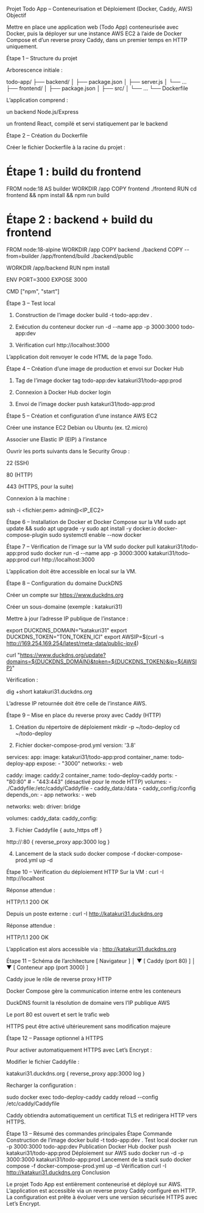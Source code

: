 Projet Todo App – Conteneurisation et Déploiement (Docker, Caddy, AWS)
Objectif

Mettre en place une application web (Todo App) conteneurisée avec Docker,
puis la déployer sur une instance AWS EC2 à l’aide de Docker Compose et d’un reverse proxy Caddy,
dans un premier temps en HTTP uniquement.

Étape 1 – Structure du projet

Arborescence initiale :

todo-app/
├── backend/
│   ├── package.json
│   ├── server.js
│   └── ...
├── frontend/
│   ├── package.json
│   ├── src/
│   └── ...
└── Dockerfile


L’application comprend :

un backend Node.js/Express

un frontend React, compilé et servi statiquement par le backend

Étape 2 – Création du Dockerfile

Créer le fichier Dockerfile à la racine du projet :

# Étape 1 : build du frontend
FROM node:18 AS builder
WORKDIR /app
COPY frontend ./frontend
RUN cd frontend && npm install && npm run build

# Étape 2 : backend + build du frontend
FROM node:18-alpine
WORKDIR /app
COPY backend ./backend
COPY --from=builder /app/frontend/build ./backend/public

WORKDIR /app/backend
RUN npm install

ENV PORT=3000
EXPOSE 3000

CMD ["npm", "start"]

Étape 3 – Test local
1. Construction de l’image
docker build -t todo-app:dev .

2. Exécution du conteneur
docker run -d --name app -p 3000:3000 todo-app:dev

3. Vérification
curl http://localhost:3000


L’application doit renvoyer le code HTML de la page Todo.

Étape 4 – Création d’une image de production et envoi sur Docker Hub
1. Tag de l’image
docker tag todo-app:dev katakuri31/todo-app:prod

2. Connexion à Docker Hub
docker login

3. Envoi de l’image
docker push katakuri31/todo-app:prod

Étape 5 – Création et configuration d’une instance AWS EC2

Créer une instance EC2 Debian ou Ubuntu (ex. t2.micro)

Associer une Elastic IP (EIP) à l’instance

Ouvrir les ports suivants dans le Security Group :

22 (SSH)

80 (HTTP)

443 (HTTPS, pour la suite)

Connexion à la machine :

ssh -i <fichier.pem> admin@<IP_EC2>

Étape 6 – Installation de Docker et Docker Compose sur la VM
sudo apt update && sudo apt upgrade -y
sudo apt install -y docker.io docker-compose-plugin
sudo systemctl enable --now docker

Étape 7 – Vérification de l’image sur la VM
sudo docker pull katakuri31/todo-app:prod
sudo docker run -d --name app -p 3000:3000 katakuri31/todo-app:prod
curl http://localhost:3000


L’application doit être accessible en local sur la VM.

Étape 8 – Configuration du domaine DuckDNS

Créer un compte sur https://www.duckdns.org

Créer un sous-domaine (exemple : katakuri31)

Mettre à jour l’adresse IP publique de l’instance :

export DUCKDNS_DOMAIN="katakuri31"
export DUCKDNS_TOKEN="TON_TOKEN_ICI"
export AWSIP=$(curl -s http://169.254.169.254/latest/meta-data/public-ipv4)

curl "https://www.duckdns.org/update?domains=${DUCKDNS_DOMAIN}&token=${DUCKDNS_TOKEN}&ip=${AWSIP}"


Vérification :

dig +short katakuri31.duckdns.org


L’adresse IP retournée doit être celle de l’instance AWS.

Étape 9 – Mise en place du reverse proxy avec Caddy (HTTP)
1. Création du répertoire de déploiement
mkdir -p ~/todo-deploy
cd ~/todo-deploy

2. Fichier docker-compose-prod.yml
version: '3.8'

services:
  app:
    image: katakuri31/todo-app:prod
    container_name: todo-deploy-app
    expose:
      - "3000"
    networks:
      - web

  caddy:
    image: caddy:2
    container_name: todo-deploy-caddy
    ports:
      - "80:80"
      # - "443:443" (désactivé pour le mode HTTP)
    volumes:
      - ./Caddyfile:/etc/caddy/Caddyfile
      - caddy_data:/data
      - caddy_config:/config
    depends_on:
      - app
    networks:
      - web

networks:
  web:
    driver: bridge

volumes:
  caddy_data:
  caddy_config:

3. Fichier Caddyfile
{
  auto_https off
}

http://:80 {
  reverse_proxy app:3000
  log
}

4. Lancement de la stack
sudo docker compose -f docker-compose-prod.yml up -d

Étape 10 – Vérification du déploiement HTTP
Sur la VM :
curl -I http://localhost


Réponse attendue :

HTTP/1.1 200 OK

Depuis un poste externe :
curl -I http://katakuri31.duckdns.org


Réponse attendue :

HTTP/1.1 200 OK


L’application est alors accessible via :
http://katakuri31.duckdns.org

Étape 11 – Schéma de l’architecture
[ Navigateur ]
       │
       ▼
[ Caddy (port 80) ]
       │
       ▼
[ Conteneur app (port 3000) ]


Caddy joue le rôle de reverse proxy HTTP

Docker Compose gère la communication interne entre les conteneurs

DuckDNS fournit la résolution de domaine vers l’IP publique AWS

Le port 80 est ouvert et sert le trafic web

HTTPS peut être activé ultérieurement sans modification majeure

Étape 12 – Passage optionnel à HTTPS

Pour activer automatiquement HTTPS avec Let’s Encrypt :

Modifier le fichier Caddyfile :

katakuri31.duckdns.org {
  reverse_proxy app:3000
  log
}


Recharger la configuration :

sudo docker exec todo-deploy-caddy caddy reload --config /etc/caddy/Caddyfile


Caddy obtiendra automatiquement un certificat TLS et redirigera HTTP vers HTTPS.

Étape 13 – Résumé des commandes principales
Étape	Commande
Construction de l’image	docker build -t todo-app:dev .
Test local	docker run -p 3000:3000 todo-app:dev
Publication Docker Hub	docker push katakuri31/todo-app:prod
Déploiement sur AWS	sudo docker run -d -p 3000:3000 katakuri31/todo-app:prod
Lancement de la stack	sudo docker compose -f docker-compose-prod.yml up -d
Vérification	curl -I http://katakuri31.duckdns.org
Conclusion

Le projet Todo App est entièrement conteneurisé et déployé sur AWS.
L’application est accessible via un reverse proxy Caddy configuré en HTTP.
La configuration est prête à évoluer vers une version sécurisée HTTPS avec Let’s Encrypt.
